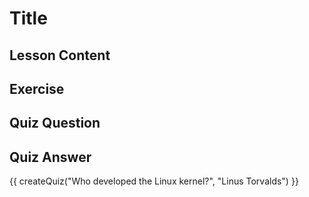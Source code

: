 # Title

## Lesson Content


## Exercise


## Quiz Question


## Quiz Answer
<script src="../quiz.js"></script>

<div id="quiz">
  {{ createQuiz("Who developed the Linux kernel?", "Linus Torvalds") }}
</div>
